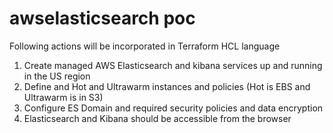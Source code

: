 # awselasticsearch poc
Following actions will be incorporated in Terraform HCL language

1.	Create managed AWS Elasticsearch and kibana services up and running in the US region
2.	Define and Hot and Ultrawarm instances and policies (Hot is EBS and Ultrawarm is in S3) 
3.	Configure ES Domain and required security policies and data encryption
4.	Elasticsearch and Kibana should be accessible from the browser
